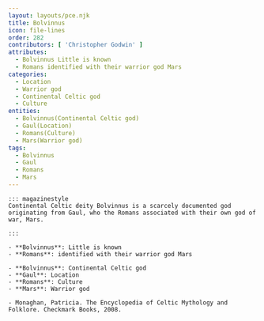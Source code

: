 ```yaml
---
layout: layouts/pce.njk
title: Bolvinnus
icon: file-lines
order: 282
contributors: [ 'Christopher Godwin' ]
attributes:
  - Bolvinnus Little is known
  - Romans identified with their warrior god Mars
categories:
  - Location
  - Warrior god
  - Continental Celtic god
  - Culture
entities:
  - Bolvinnus(Continental Celtic god)
  - Gaul(Location)
  - Romans(Culture)
  - Mars(Warrior god)
tags:
  - Bolvinnus
  - Gaul
  - Romans
  - Mars
---
```

``` tab [group1:Info]
::: magazinestyle
Continental Celtic deity Bolvinnus is a scarcely documented god originating from Gaul, who the Romans associated with their own god of war, Mars.

:::
```
``` tab [group1:Attributes]
- **Bolvinnus**: Little is known
- **Romans**: identified with their warrior god Mars
```
``` tab [group1:Entities]
- **Bolvinnus**: Continental Celtic god
- **Gaul**: Location
- **Romans**: Culture
- **Mars**: Warrior god
```
``` tab [group1:Sources]
- Monaghan, Patricia. The Encyclopedia of Celtic Mythology and Folklore. Checkmark Books, 2008.
```
